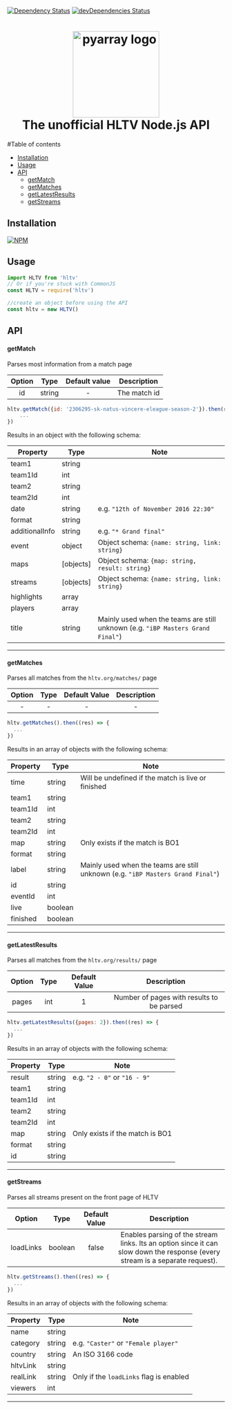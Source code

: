 [![Dependency Status](https://david-dm.org/gigobyte/hltv.svg)](https://david-dm.org/gigobyte/hltv)
[![devDependencies Status](https://david-dm.org/gigobyte/hltv/dev-status.svg)](https://david-dm.org/gigobyte/hltv?type=dev)

<h1 align="center">
  <img src="http://www.archiveteam.org/images/6/69/HLTV_logo.png" alt="pyarray logo" width="200">
  <br>
  The unofficial HLTV Node.js API
  <br>
</h1>

#Table of contents

- [Installation](#installation)
- [Usage](#usage)
- [API](#api)
  - [getMatch](#getmatch)
  - [getMatches](#getmatches)
  - [getLatestResults](#getlatestresults)
  - [getStreams](#getstreams)

## Installation

[![NPM](https://nodei.co/npm/hltv.png)](https://nodei.co/npm/hltv/)

## Usage

```javascript
import HLTV from 'hltv'
// Or if you're stuck with CommonJS
const HLTV = require('hltv')

//create an object before using the API
const hltv = new HLTV()
```

## API

#### getMatch

Parses most information from a match page

Option | Type | Default value | Description |
:---:|:---:|:---:|:---:|
id | string | - | The match id

```javascript
hltv.getMatch({id: '2306295-sk-natus-vincere-eleague-season-2'}).then(res => {
    ...
})
```

Results in an object with the following schema:

Property | Type | Note
---|---|---|
team1 | string 
team1Id | int
team2 | string
team2Id | int
date | string | e.g. `"12th of November 2016 22:30"`
format | string
additionalInfo | string | e.g. `"* Grand final"`
event | object | Object schema: `{name: string, link: string}`
maps | [objects] | Object schema: `{map: string, result: string}`
streams | [objects] | Object schema: `{name: string, link: string}`
highlights | array
players | array
title | string | Mainly used when the teams are still unknown (e.g. `"iBP Masters Grand Final"`)

***

#### getMatches

Parses all matches from the `hltv.org/matches/` page

Option | Type | Default Value | Description |
:---:|:---:|:---:|:---:|
- | - | - | - |
```javascript
hltv.getMatches().then((res) => {
  ...
})
```
Results in an array of objects with the following schema:

Property | Type | Note
---|---|---|
time | string | Will be undefined if the match is live or finished
team1 | string
team1Id | int
team2 | string 
team2Id | int
map | string | Only exists if the match is BO1
format | string |
label | string | Mainly used when the teams are still unknown (e.g. `"iBP Masters Grand Final"`)
id | string
eventId | int 
live | boolean 
finished | boolean

***

#### getLatestResults

Parses all matches from the `hltv.org/results/` page

Option | Type | Default Value | Description |
:---:|:---:|:---:|:---:|
pages | int | 1 | Number of pages with results to be parsed |

```javascript
hltv.getLatestResults({pages: 2}).then((res) => {
  ...
})
```

Results in an array of objects with the following schema:

Property | Type | Note
---|---|---|
result | string | e.g. `"2 - 0"` or `"16 - 9"`
team1 | string
team1Id | int
team2 | string 
team2Id | int
map | string | Only exists if the match is BO1
format | string
id | string

***

#### getStreams

Parses all streams present on the front page of HLTV

Option | Type | Default Value | Description |
:---:|:---:|:---:|:---:|
loadLinks | boolean | false | Enables parsing of the stream links. Its an option since it can slow down the response (every stream is a separate request).

```javascript
hltv.getStreams().then((res) => {
  ...
})
```

Results in an array of objects with the following schema:

Property | Type | Note
---|---|---|
name | string 
category | string | e.g. `"Caster"` or `"Female player"`
country | string | An ISO 3166 code
hltvLink | string 
realLink | string | Only if the `loadLinks` flag is enabled
viewers | int 

***
